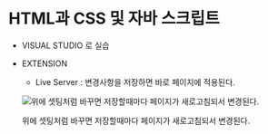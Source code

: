 # HTML과 CSS 및 자바 스크립트

- VISUAL STUDIO 로 실습
- EXTENSION
    - Live Server : 변경사항을 저장하면 바로 페이지에 적용된다.
    
    ![위에 셋팅처럼 바꾸면 저장할때마다 페이지가 새로고침되서 변경된다.](HTML%E1%84%80%E1%85%AA%20CSS%20%E1%84%86%E1%85%B5%E1%86%BE%20%E1%84%8C%E1%85%A1%E1%84%87%E1%85%A1%20%E1%84%89%E1%85%B3%E1%84%8F%E1%85%B3%E1%84%85%E1%85%B5%E1%86%B8%E1%84%90%E1%85%B3%201fec905fca224efa9241f1fc0c723584/Untitled.png)
    
    위에 셋팅처럼 바꾸면 저장할때마다 페이지가 새로고침되서 변경된다.